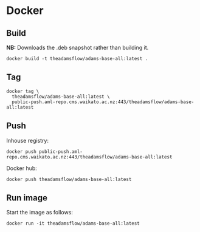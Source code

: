 # Docker

## Build

**NB:** Downloads the .deb snapshot rather than building it. 

```
docker build -t theadamsflow/adams-base-all:latest .
```

## Tag

```
docker tag \
  theadamsflow/adams-base-all:latest \
  public-push.aml-repo.cms.waikato.ac.nz:443/theadamsflow/adams-base-all:latest
```

## Push

Inhouse registry:

```
docker push public-push.aml-repo.cms.waikato.ac.nz:443/theadamsflow/adams-base-all:latest
```

Docker hub:

```
docker push theadamsflow/adams-base-all:latest
```


## Run image

Start the image as follows:

```
docker run -it theadamsflow/adams-base-all:latest 
```
